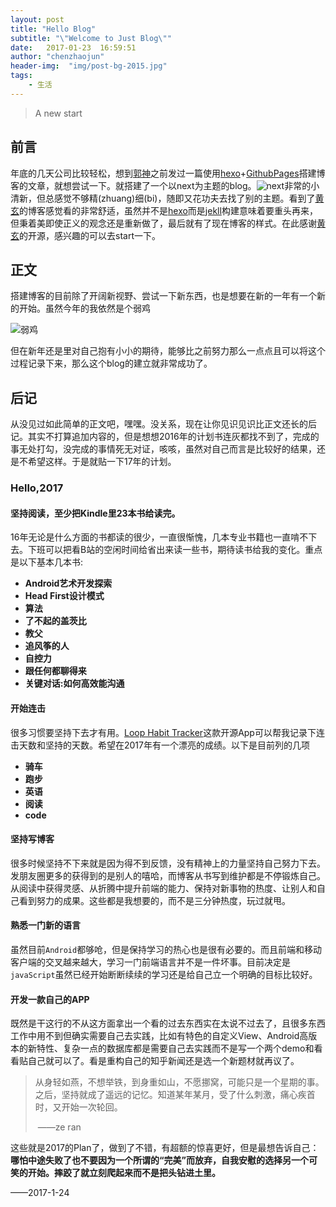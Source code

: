 ```yaml
---
layout: post
title: "Hello Blog"
subtitle: "\"Welcome to Just Blog\""
date:   2017-01-23  16:59:51
author: "chenzhaojun"
header-img:  "img/post-bg-2015.jpg"
tags:
    - 生活
---
```


> A new start



## 前言

年底的几天公司比较轻松，想到[郭神](http://my.csdn.net/sinyu890807)之前发过一篇使用[hexo](https://hexo.io/)+[GithubPages](https://pages.github.com/)搭建博客的文章，就想尝试一下。就搭建了一个以next为主题的blog。![next](http://7xrz9n.com1.z0.glb.clouddn.com/hexo31.png)非常的小清新，但总感觉不够精(zhuang)细(bi)，随即又花功夫去找了别的主题。看到了[黄玄](https://huangxuan.me/)的博客感觉看的非常舒适，虽然并不是[hexo](https://hexo.io/)而是[jekll](http://jekyll.com.cn/)构建意味着要重头再来，但秉着美即使正义的观念还是重新做了，最后就有了现在博客的样式。在此感谢[黄玄](https://huangxuan.me/)的开源，感兴趣的可以去start一下。



## 正文

搭建博客的目前除了开阔新视野、尝试一下新东西，也是想要在新的一年有一个新的开始。虽然今年的我依然是个弱鸡

![弱鸡](http://p1.bpimg.com/4851/6ed7eeb047a4910b.jpg)

但在新年还是里对自己抱有小小的期待，能够比之前努力那么一点点且可以将这个过程记录下来，那么这个blog的建立就非常成功了。



## 后记

从没见过如此简单的正文吧，嘿嘿。没关系，现在让你见识见识比正文还长的后记。其实不打算追加内容的，但是想想2016年的计划书连灰都找不到了，完成的事无处打勾，没完成的事情死无对证，咳咳，虽然对自己而言是比较好的结果，还是不希望这样。于是就贴一下17年的计划。

### Hello,2017



#### 坚持阅读，至少把Kindle里23本书给读完。

16年无论是什么方面的书都读的很少，一直很惭愧，几本专业书籍也一直啃不下去。下班可以把看B站的空闲时间给省出来读一些书，期待读书给我的变化。重点是以下基本几本书:

- **Android艺术开发探索**
- **Head First设计模式**
- **算法**
- **了不起的盖茨比**
- **教父**
- **追风筝的人**
- **自控力**
- **跟任何都聊得来**
- **关键对话:如何高效能沟通**

#### 开始连击

很多习惯要坚持下去才有用。[Loop Habit Tracker](https://github.com/iSoron/uhabits)这款开源App可以帮我记录下连击天数和坚持的天数。希望在2017年有一个漂亮的成绩。以下是目前列的几项

- **骑车**
- **跑步**
- **英语**
- **阅读**
- **code**


####  坚持写博客

很多时候坚持不下来就是因为得不到反馈，没有精神上的力量坚持自己努力下去。发朋友圈更多的获得到的是别人的嘻哈，而博客从书写到维护都是不停锻炼自己。从阅读中获得灵感、从折腾中提升前端的能力、保持对新事物的热度、让别人和自己看到努力的成果。这些都是我想要的，而不是三分钟热度，玩过就甩。

#### 熟悉一门新的语言

虽然目前`Android`都够呛，但是保持学习的热心也是很有必要的。而且前端和移动客户端的交叉越来越大，学习一门前端语言并不是一件坏事。目前决定是`javaScript`虽然已经开始断断续续的学习还是给自己立一个明确的目标比较好。

#### 开发一款自己的APP

既然是干这行的不从这方面拿出一个看的过去东西实在太说不过去了，且很多东西工作中用不到但确实需要自己去实践，比如有特色的自定义View、Android高版本的新特性、复杂一点的数据库都是需要自己去实践而不是写一个两个demo和看看贴自己就可以了。看是重构自己的知乎新闻还是选一个新题材就再议了。

> 从身轻如燕，不想举铁，到身重如山，不愿挪窝，可能只是一个星期的事。之后，坚持就成了遥远的记忆。知道某年某月，受了什么刺激，痛心疾首时，又开始一次轮回。
>
> ​																		                                            ——ze ran

这些就是2017的Plan了，做到了不错，有超额的惊喜更好，但是最想告诉自己：**哪怕中途失败了也不要因为一个所谓的“完美”而放弃，自我安慰的选择另一个可笑的开始。摔跤了就立刻爬起来而不是把头钻进土里。**

——2017-1-24
